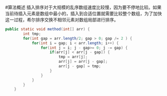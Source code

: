 #算法概述
插入排序对于大规模的乱序数组速度比较慢，因为要不停地比较。如果当前待插入元素是数组中最小的，插入到合适位置就需要比较整个数组，为了加快这一过程，希尔排序交换不相邻元素对数组局部进行排序。

```java
public static void method(int[] arr) {
		int tmp;
		for(int gap = arr.length/2; gap > 0; gap /= 2 ) {
			for(int i = gap; i < arr.length; i++) {
				for(int j = i; j - gap>= 0; j -= gap) {
					if(arr[j] < arr[j - gap]) {
						tmp = arr[j];
						arr[j] = arr[j - gap];
						arr[j - gap] = tmp;
					}
				}
			}
		}
	}
```
